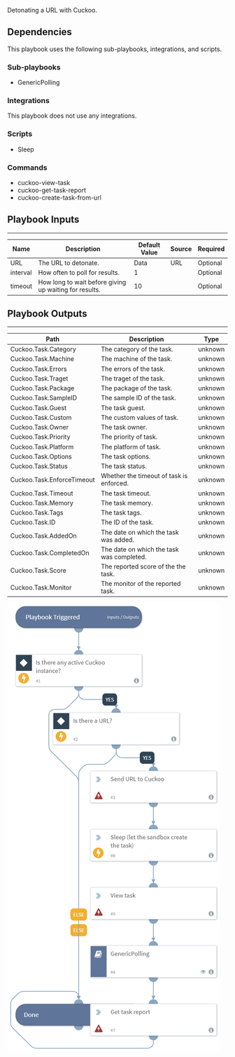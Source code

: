 Detonating a URL with Cuckoo.

## Dependencies
This playbook uses the following sub-playbooks, integrations, and scripts.

### Sub-playbooks
* GenericPolling

### Integrations
This playbook does not use any integrations.

### Scripts
* Sleep

### Commands
* cuckoo-view-task
* cuckoo-get-task-report
* cuckoo-create-task-from-url

## Playbook Inputs
---

| **Name** | **Description** | **Default Value** | **Source** | **Required** |
| --- | --- | --- | --- | --- |
| URL | The URL to detonate. | Data | URL | Optional |
| interval | How often to poll for results. | 1 |  | Optional |
| timeout | How long to wait before giving up waiting for results. | 10 |  | Optional |

## Playbook Outputs
---

| **Path** | **Description** | **Type** |
| --- | --- | --- |
| Cuckoo.Task.Category | The category of the task. | unknown |
| Cuckoo.Task.Machine | The machine of the task. | unknown |
| Cuckoo.Task.Errors | The errors of the task. | unknown |
| Cuckoo.Task.Traget | The traget of the task. | unknown |
| Cuckoo.Task.Package | The package of the task. | unknown |
| Cuckoo.Task.SampleID | The sample ID of the task. | unknown |
| Cuckoo.Task.Guest | The task guest. | unknown |
| Cuckoo.Task.Custom | The custom values of task. | unknown |
| Cuckoo.Task.Owner | The task owner. | unknown |
| Cuckoo.Task.Priority | The priority of task. | unknown |
| Cuckoo.Task.Platform | The platform of task. | unknown |
| Cuckoo.Task.Options | The task options. | unknown |
| Cuckoo.Task.Status | The task status. | unknown |
| Cuckoo.Task.EnforceTimeout | Whether the timeout of task is enforced. | unknown |
| Cuckoo.Task.Timeout | The task timeout. | unknown |
| Cuckoo.Task.Memory | The task memory. | unknown |
| Cuckoo.Task.Tags | The task tags. | unknown |
| Cuckoo.Task.ID | The ID of the task. | unknown |
| Cuckoo.Task.AddedOn | The date on which the task was added. | unknown |
| Cuckoo.Task.CompletedOn | The date on which the task was completed. | unknown |
| Cuckoo.Task.Score | The reported score of the the task. | unknown |
| Cuckoo.Task.Monitor | The  monitor of the reported task. | unknown |

![Detonate_URL_Cuckoo](https://github.com/ElazarK/content-docs/blob/master/images/playbooks/Detonate_URL_Cuckoo.png)
